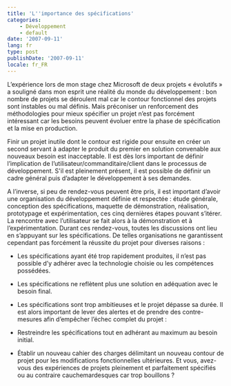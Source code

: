 ```yaml
---
title: 'L''importance des spécifications'
categories:
    - Développement
    - default
date: '2007-09-11'
lang: fr
type: post
publishDate: '2007-09-11'
locale: fr_FR
---
```


L’expérience lors de mon stage chez Microsoft de deux projets «&nbsp;évolutifs&nbsp;» a souligné dans mon esprit une réalité du monde du développement&nbsp;: bon nombre de projets se déroulent mal car le contour fonctionnel des projets sont instables ou mal définis. Mais préconiser un renforcement des méthodologies pour mieux spécifier un projet n’est pas forcément intéressant car les besoins peuvent évoluer entre la phase de spécification et la mise en production.

Finir un projet inutile dont le contour est rigide pour ensuite en créer un second servant à adapter le produit du premier en solution convenable aux nouveaux besoin est inacceptable. Il est dès lors important de définir l’implication de l’utilisateur/commanditaire/client dans le processus de développement. S'il est pleinement présent, il est possible de définir un cadre général puis d’adapter le développement à ses demandes.

A l’inverse, si peu de rendez-vous peuvent être pris, il est important d’avoir une organisation du développement définie et respectée&nbsp;: étude générale, conception des spécifications, maquette de démonstration, réalisation, prototypage et expérimentation, ces cinq dernières étapes pouvant s’itérer. La rencontre avec l’utilisateur se fait alors à la démonstration et à l’expérimentation. Durant ces rendez-vous, toutes les discussions ont lieu en s’appuyant sur les spécifications. De telles organisations ne garantissent cependant pas forcément la réussite du projet pour diverses raisons&nbsp;:

*   Les spécifications ayant été trop rapidement produites, il n’est pas possible d’y adhérer avec la technologie choisie ou les compétences possédées.
*   Les spécifications ne reflètent plus une solution en adéquation avec le besoin final.
*   Les spécifications sont trop ambitieuses et le projet dépasse sa durée.
Il est alors important de lever des alertes et de prendre des contre-mesures afin d’empêcher l’échec complet du projet&nbsp;:

*   Restreindre les spécifications tout en adhérant au maximum au besoin initial.
*   Établir un nouveau cahier des charges délimitant un nouveau contour de projet pour les modifications fonctionnelles ultérieures.
Et vous, avez-vous des expériences de projets pleinement et parfaitement spécifiés ou au contraire cauchemardesques car trop bouillons&nbsp;?
